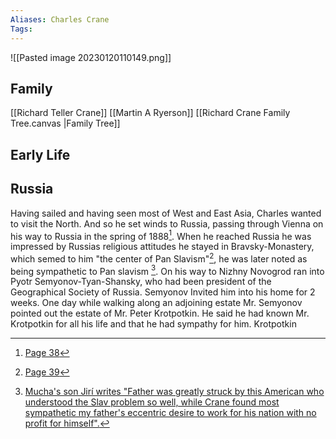 ```yaml
---
Aliases: Charles Crane
Tags:
---
```

 ![[Pasted image 20230120110149.png]]
## Family
[[Richard Teller Crane]]
[[Martin A Ryerson]]
[[Richard Crane Family Tree.canvas |Family Tree]]



## Early Life

## Russia 
Having sailed and having seen most of West and East Asia, Charles wanted to visit the North. And so he set winds to Russia, passing through Vienna on his way to Russia in the spring of 1888[^1]. When he reached Russia he was impressed by Russias religious attitudes he stayed in Bravsky-Monastery, which semed to him "the center of Pan Slavism"[^2], he was later noted as being sympathetic to Pan slavism [^3].  On his way to Nizhny Novogrod ran into Pyotr Semyonov-Tyan-Shansky, who had been president of the Geographical Society of Russia. Semyonov Invited him into his home for 2 weeks. One day while walking along an adjoining estate Mr. Semyonov pointed out the estate of Mr. Peter Krotpotkin. He said he had known Mr. Krotpotkin for all his life and that he had sympathy for him. Krotpotkin


[^1]: [Page 38](https://archive.org/details/ldpd_10973088_000/page/38/mode/2up)
[^2]: [Page 39](https://archive.org/details/ldpd_10973088_000/page/38/mode/2up)
[^3]: [Mucha's son Jirí writes "Father was greatly struck by this American who understood the Slav problem so well, while Crane found most sympathetic my father's eccentric desire to work for his nation with no profit for himself".](http://www.muchafoundation.org/en/about/charles-crane)